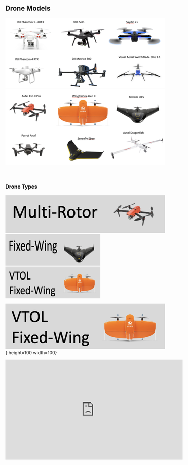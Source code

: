 ## Drone Models
![](images/drone_examples_1.png)
![](images/drone_examples_2.png)
<br/>
<br/>
<br/>
### Drone Types
<img src="images/multi_rotor.png">
<br/>
<img src="images/fixed_wing.png" width="300" height="100">
<br/>
<img src="images/vtol.png" width="300" height="100"/>

![](images/vtol.png){:height=100 width=100}

<iframe width="560" height="315" src="https://www.youtube.com/embed/1VUXgwoNQRs" title="YouTube video player" frameborder="0" allow="accelerometer; autoplay; clipboard-write; encrypted-media; gyroscope; picture-in-picture; web-share" allowfullscreen></iframe>
            
     
